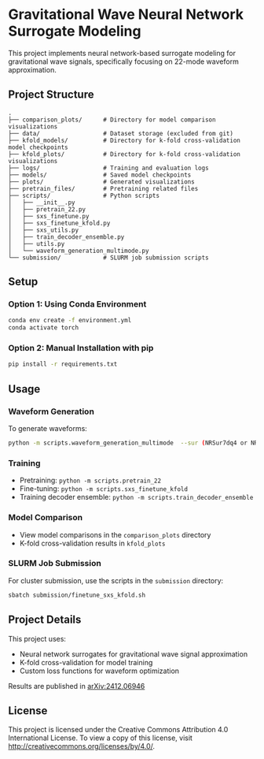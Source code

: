 # Gravitational Wave Neural Network Surrogate Modeling

This project implements neural network-based surrogate modeling for gravitational wave signals, specifically focusing on 22-mode waveform approximation.

## Project Structure

```
.
├── comparison_plots/      # Directory for model comparison visualizations
├── data/                  # Dataset storage (excluded from git)
├── kfold_models/          # Directory for k-fold cross-validation model checkpoints
├── kfold_plots/           # Directory for k-fold cross-validation visualizations
├── logs/                  # Training and evaluation logs
├── models/                # Saved model checkpoints
├── plots/                 # Generated visualizations
├── pretrain_files/        # Pretraining related files
├── scripts/               # Python scripts
│   ├── __init__.py
│   ├── pretrain_22.py
│   ├── sxs_finetune.py
│   ├── sxs_finetune_kfold.py
│   ├── sxs_utils.py
│   ├── train_decoder_ensemble.py
│   ├── utils.py
│   └── waveform_generation_multimode.py
└── submission/            # SLURM job submission scripts
```

## Setup

### Option 1: Using Conda Environment
```bash
conda env create -f environment.yml
conda activate torch
```

### Option 2: Manual Installation with pip

```bash
pip install -r requirements.txt
```

## Usage

### Waveform Generation
To generate waveforms:
```bash
python -m scripts.waveform_generation_multimode  --sur (NRSur7dq4 or NRHybSur3dq8)
```

### Training
- Pretraining: `python -m scripts.pretrain_22`
- Fine-tuning: `python -m scripts.sxs_finetune_kfold`
- Training decoder ensemble: `python -m scripts.train_decoder_ensemble`

### Model Comparison
- View model comparisons in the `comparison_plots` directory
- K-fold cross-validation results in `kfold_plots`

### SLURM Job Submission
For cluster submission, use the scripts in the `submission` directory:
```bash
sbatch submission/finetune_sxs_kfold.sh
```



## Project Details

This project uses:
- Neural network surrogates for gravitational wave signal approximation
- K-fold cross-validation for model training
- Custom loss functions for waveform optimization

Results are published in [arXiv:2412.06946](https://arxiv.org/abs/2412.06946v1)

## License
This project is licensed under the Creative Commons Attribution 4.0 International License. To view a copy of this license, visit <http://creativecommons.org/licenses/by/4.0/>.
